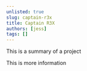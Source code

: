 ```yaml
---
unlisted: true
slug: captain-r3x
title: Captain R3X
authors: [jess]
tags: []
---
```


This is a summary of a project

<!--truncate-->

This is more information